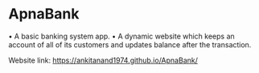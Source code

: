 # ApnaBank
• A basic banking system app.
• A dynamic website which keeps an account of all of its customers and updates balance after the transaction.

Website link: https://ankitanand1974.github.io/ApnaBank/

